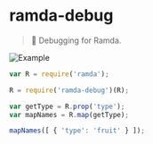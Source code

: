 # ramda-debug
> :ram: Debugging for Ramda.

![Example](http://i.imgur.com/lEL9Lh9.png)

```javascript
var R = require('ramda');

R = require('ramda-debug')(R);

var getType = R.prop('type');
var mapNames = R.map(getType);

mapNames([ { 'type': 'fruit' } ]);
```


